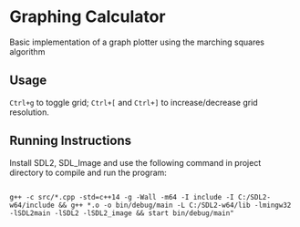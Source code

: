 # Graphing Calculator
 Basic implementation of a graph plotter using the marching squares algorithm
 
 ## Usage

`Ctrl+g` to toggle grid; `Ctrl+[` and `Ctrl+]` to increase/decrease grid resolution.

## Running Instructions
Install SDL2, SDL_Image and use the following command in project directory to compile and run the program:

```

g++ -c src/*.cpp -std=c++14 -g -Wall -m64 -I include -I C:/SDL2-w64/include && g++ *.o -o bin/debug/main -L C:/SDL2-w64/lib -lmingw32 -lSDL2main -lSDL2 -lSDL2_image && start bin/debug/main"

```
